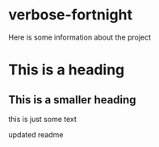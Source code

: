 # verbose-fortnight

Here is some information about the project

# This is a heading

## This is a smaller heading

this is just some text

updated readme



